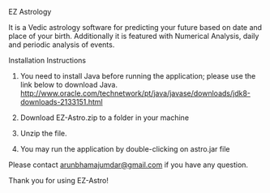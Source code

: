 EZ Astrology

It is a Vedic astrology software for predicting your future based on date and place of your birth. Additionally it is featured with Numerical Analysis, daily and periodic analysis of events.


Installation Instructions

1. You need to install Java before running the application; please use the link below to download Java.
http://www.oracle.com/technetwork/pt/java/javase/downloads/jdk8-downloads-2133151.html

2. Download EZ-Astro.zip to a folder in your machine

3. Unzip the file.

4. You may run the application by double-clicking on astro.jar file

Please contact arunbhamajumdar@gmail.com if you have any question.

Thank you for using EZ-Astro!

